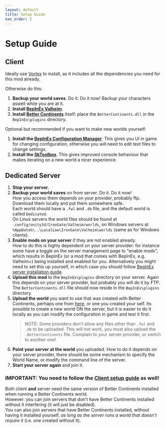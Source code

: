 ```yaml
---
layout: default
title: Setup Guide
nav_order: 2
---
```


# Setup Guide

## Client
Ideally use [Vortex](https://www.nexusmods.com/about/vortex/) to install, as it includes all the dependencies you need for this mod already.

Otherwise do this:
1. **Backup your world saves**. Do it. Do it now! Backup your characters aswell while you are at it.
1. **Install [BepInEx Valheim](https://valheim.thunderstore.io/package/denikson/BepInExPack_Valheim/)**.
1. **Install [Better Continents](https://www.nexusmods.com/valheim/mods/446?tab=files)** itself: place the `BetterContinents.dll` in the `BepInEx\plugins` directory.

Optional but recommended if you want to make new worlds yourself:
1. **Install the [BepInEx Configuration Manager](https://github.com/BepInEx/BepInEx.ConfigurationManager/releases)**. This gives you UI in game for changing configuration, otherwise you will need to edit text files to change settings.
1. **Install the [SkToolbox](https://www.nexusmods.com/valheim/mods/8)**. This gives improved console behaviour that makes iterating on a new world a nicer experience.

## Dedicated Server
1. **Stop your server.**
1. **Backup your world saves** on from server. Do it. Do it now!<br>How you access them depends on your provider, probably ftp. Download them locally and put them somewhere safe.<br>Each world should have a `.fwl` and `.db` file, and the default world is called `Dedicated`.<br>On Linux servers the world files should be found at `.config/unity3d/IronGate/Valheim/worlds`, on Windows servers at `%AppData%\..\LocalLow\IronGate\Valheim\worlds` (same as for Windows clients).
1. **Enable mods on your server** if they are not enabled already.<br>How to do this is highly dependent on your server provider: for instance some have a toggle on the server management page to "enable mods", which results in BepInEx (or a mod that comes with BepInEx, e.g. Valheim+) being installed and enabled for you. Alternatively you might need to set this up yourself, in which case you should follow [BepInEx server installation guide](https://valheim.thunderstore.io/package/denikson/BepInExPack_Valheim/).
1. **Upload this mod** to the `BepInEx\plugins` directory on your server. Again this depends on your server provider, but probably you will do it by FTP. The `BetterContinents.dll` file should now reside in the `BepInEx\plugins` directory.
1. **Upload the world** you want to use that was created with Better Continents, perhaps one from [here](https://www.nexusmods.com/valheim/mods/categories/13/), or one you created your self. Its possible to create a new world ON the server, but it is easier to do it locally as you can modify the configuration in game and test it first.
    > NOTE: Some providers don't allow any files other than `.fwl` and `.db` to be uploaded. This will not work, you must also upload the `.BetterContinents` file. Complain to your server provider, or switch to another one!
1. **Point your server at the world** you uploaded. How to do it depends on your server provider, there should be some mechanism to specify the World Name, or modify the command line of the server.
1. **Start your server again** and join it.

### **IMPORTANT**: You need to follow the [Client setup guide](setup.html) as well!
Both client **and** server need the same version of Better Continents installed when running a Better Continents world.  
However: you can join servers that don't have Better Continents installed without it interfering (it will just be disabled).  
You can also join servers that have Better Continents installed, without having it installed yourself, *as long as the server runs a world that doesn't require it* (i.e. one created without it).
